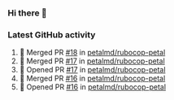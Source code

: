 ### Hi there 👋


### Latest GitHub activity
<!--START_SECTION:activity-->
1. 🎉 Merged PR [#18](https://github.com/petalmd/rubocop-petal/pull/18) in [petalmd/rubocop-petal](https://github.com/petalmd/rubocop-petal)
2. 🎉 Merged PR [#17](https://github.com/petalmd/rubocop-petal/pull/17) in [petalmd/rubocop-petal](https://github.com/petalmd/rubocop-petal)
3. 💪 Opened PR [#17](https://github.com/petalmd/rubocop-petal/pull/17) in [petalmd/rubocop-petal](https://github.com/petalmd/rubocop-petal)
4. 🎉 Merged PR [#16](https://github.com/petalmd/rubocop-petal/pull/16) in [petalmd/rubocop-petal](https://github.com/petalmd/rubocop-petal)
5. 💪 Opened PR [#16](https://github.com/petalmd/rubocop-petal/pull/16) in [petalmd/rubocop-petal](https://github.com/petalmd/rubocop-petal)
<!--END_SECTION:activity-->

<!--
**Bhacaz/bhacaz** is a ✨ _special_ ✨ repository because its `README.md` (this file) appears on your GitHub profile.

Here are some ideas to get you started:

- 🔭 I’m currently working on ...
- 🌱 I’m currently learning ...
- 👯 I’m looking to collaborate on ...
- 🤔 I’m looking for help with ...
- 💬 Ask me about ...
- 📫 How to reach me: ...
- 😄 Pronouns: ...
- ⚡ Fun fact: ...
-->

